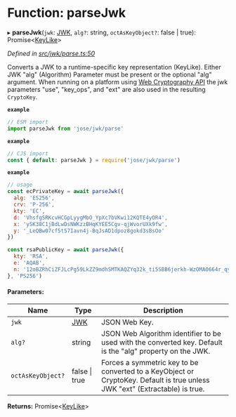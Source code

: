 # Function: parseJwk

▸ **parseJwk**(`jwk`: [JWK](../interfaces/_types_d_.jwk.md), `alg?`: string, `octAsKeyObject?`: false \| true): Promise\<[KeyLike](../types/_types_d_.keylike.md)>

*Defined in [src/jwk/parse.ts:50](https://github.com/panva/jose/blob/v3.1.2/src/jwk/parse.ts#L50)*

Converts a JWK to a runtime-specific key representation (KeyLike). Either
JWK "alg" (Algorithm) Parameter must be present or the optional "alg" argument. When
running on a platform using [Web Cryptography API](https://www.w3.org/TR/WebCryptoAPI/)
the jwk parameters "use", "key_ops", and "ext" are also used in the resulting `CryptoKey`.

**`example`** 
```js
// ESM import
import parseJwk from 'jose/jwk/parse'
```

**`example`** 
```js
// CJS import
const { default: parseJwk } = require('jose/jwk/parse')
```

**`example`** 
```js
// usage
const ecPrivateKey = await parseJwk({
  alg: 'ES256',
  crv: 'P-256',
  kty: 'EC',
  d: 'VhsfgSRKcvHCGpLyygMbO_YpXc7bVKwi12KQTE4yOR4',
  x: 'ySK38C1jBdLwDsNWKzzBHqKYEE5Cgv-qjWvorUXk9fw',
  y: '_LeQBw07cf5t57Iavn4j-BqJsAD1dpoz8gokd3sBsOo'
})

const rsaPublicKey = await parseJwk({
  kty: 'RSA',
  e: 'AQAB',
  n: '12oBZRhCiZFJLcPg59LkZZ9mdhSMTKAQZYq32k_ti5SBB6jerkh-WzOMAO664r_qyLkqHUSp3u5SbXtseZEpN3XPWGKSxjsy-1JyEFTdLSYe6f9gfrmxkUF_7DTpq0gn6rntP05g2-wFW50YO7mosfdslfrTJYWHFhJALabAeYirYD7-9kqq9ebfFMF4sRRELbv9oi36As6Q9B3Qb5_C1rAzqfao_PCsf9EPsTZsVVVkA5qoIAr47lo1ipfiBPxUCCNSdvkmDTYgvvRm6ZoMjFbvOtgyts55fXKdMWv7I9HMD5HwE9uW839PWA514qhbcIsXEYSFMPMV6fnlsiZvQQ'
}, 'PS256')
```

#### Parameters:

Name | Type | Description |
------ | ------ | ------ |
`jwk` | [JWK](../interfaces/_types_d_.jwk.md) | JSON Web Key. |
`alg?` | string | JSON Web Algorithm identifier to be used with the converted key. Default is the "alg" property on the JWK. |
`octAsKeyObject?` | false \| true | Forces a symmetric key to be converted to a KeyObject or CryptoKey. Default is true unless JWK "ext" (Extractable) is true.  |

**Returns:** Promise\<[KeyLike](../types/_types_d_.keylike.md)>
